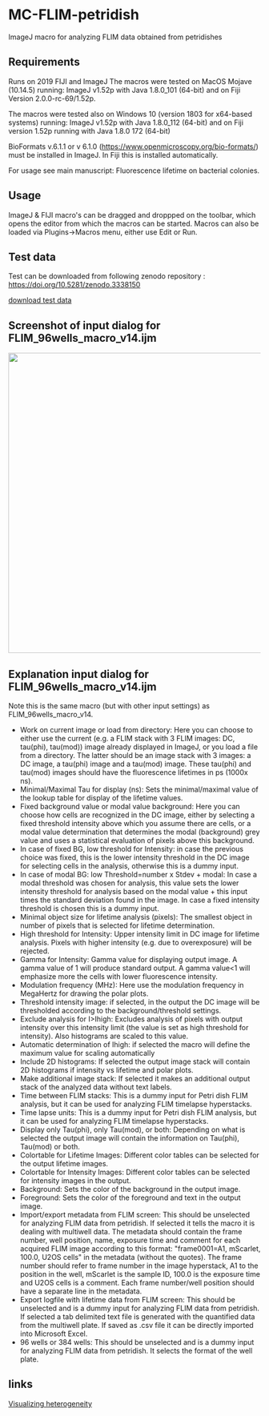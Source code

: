 # MC-FLIM-petridish
ImageJ macro for analyzing FLIM data obtained from petridishes

## Requirements
Runs on 2019 FIJI and ImageJ 
The macros were tested on MacOS Mojave (10.14.5) running:
ImageJ v1.52p with Java 1.8.0_101 (64-bit) and on Fiji Version 2.0.0-rc-69/1.52p.

The macros were tested also on Windows 10 (version 1803 for x64-based systems) running:
ImageJ v1.52p with Java 1.8.0_112 (64-bit) and on Fiji version 1.52p running with Java 1.8.0 172 (64-bit)

BioFormats v.6.1.1 or v 6.1.0 (https://www.openmicroscopy.org/bio-formats/) must be installed in ImageJ. In Fiji this is installed automatically.

For usage see main manuscript: Fluorescence lifetime on bacterial colonies.

## Usage
ImageJ & FIJI macro's can be dragged and droppped on the toolbar, which opens the editor from which the macros can be started.
Macros can also be loaded via Plugins->Macros menu, either use Edit or Run.

## Test data
Test can be downloaded from following zenodo repository : https://doi.org/10.5281/zenodo.3338150

[download test data](https://zenodo.org/record/3338150/files/Testdata_SupSoftw_1_FLIM_petridish.zip?download=1)

## Screenshot of input dialog for FLIM_96wells_macro_v14.ijm
<img src="https://github.com/molcyto/MC-FLIM-Petri-dish/blob/master/Screenshot%20Lifetimes14_for_petridish.png" width="600">

## Explanation input dialog for FLIM_96wells_macro_v14.ijm
Note this is the same macro (but with other input settings) as FLIM_96wells_macro_v14.
- Work on current image or load from directory: Here you can choose to either use the current (e.g. a FLIM stack with 3 FLIM images: DC, tau(phi), tau(mod)) image already displayed in ImageJ, or you load a file from a directory. The latter should be an image stack with 3 images: a DC image, a tau(phi) image and a tau(mod) image. These tau(phi) and tau(mod) images should have the fluorescence lifetimes in ps (1000x ns).
- Minimal/Maximal Tau for display (ns): Sets the minimal/maximal value of the lookup table for display of the lifetime values.
- Fixed background value or modal value background: Here you can choose how cells are recognized in the DC image, either by selecting a fixed threshold intensity above which you assume there are cells, or a modal value determination that determines the modal (background) grey value and uses a statistical evaluation of pixels above this background.
- In case of fixed BG, low threshold for Intensity: in case the previous choice was fixed, this is the lower intensity threshold in the DC image for selecting cells in the analysis, otherwise this is a dummy input.
- In case of modal BG: low Threshold=number x Stdev + modal: In case a modal threshold was chosen for analysis, this value sets the lower intensity threshold for analysis based on the modal value + this input times the standard deviation found in the image. In case a fixed intensity threshold is chosen this is a dummy input.
- Minimal object size for lifetime analysis (pixels): The smallest object in number of pixels that is selected for lifetime determination.
- High threshold for Intensity: Upper intensity limit in DC image for lifetime analysis. Pixels with higher intensity (e.g. due to overexposure) will be rejected.
- Gamma for Intensity: Gamma value for displaying output image. A gamma value of 1 will produce standard output. A gamma value<1 will emphasize more the cells with lower fluorescence intensity.
- Modulation frequency (MHz): Here use the modulation frequency in MegaHertz for drawing the polar plots.
- Threshold intensity image: if selected, in the output the DC image will be thresholded according to the background/threshold settings.
- Exclude analysis for I>Ihigh: Excludes analysis of pixels with output intensity over this intensity limit (the value is set as high threshold for intensity). Also histograms are scaled to this value.
- Automatic determination of Ihigh: if selected the macro will define the maximum value for scaling automatically
- Include 2D histograms: If selected the output image stack will contain 2D histograms if intensity vs lifetime and polar plots.
- Make additional image stack: If selected it makes an additional output stack of the analyzed data without text labels.
- Time between FLIM stacks: This is a dummy input for Petri dish FLIM analysis, but it can be used for analyzing FLIM timelapse hyperstacks.
- Time lapse units: This is a dummy input for Petri dish FLIM analysis, but it can be used for analyzing FLIM timelapse hyperstacks.
- Display only Tau(phi), only Tau(mod), or both: Depending on what is selected the output image will contain the information on Tau(phi), Tau(mod) or both.
- Colortable for Lifetime Images: Different color tables can be selected for the output lifetime images. 
- Colortable for Intensity Images: Different color tables can be selected for intensity images in the output. 
- Background: Sets the color of the background in the output image.
- Foreground: Sets the color of the foreground and text in the output image. 
- Import/export metadata from FLIM screen: This should be unselected for analyzing FLIM data from petridish. If selected it tells the macro it is dealing with multiwell data. The metadata should contain the frame number, well position, name, exposure time and comment for each acquired FLIM image according to this format: "frame0001=A1, mScarlet, 100.0, U2OS cells" in the metadata (without the quotes). The frame number should refer to frame number in the image hyperstack, A1 to the position in the well, mScarlet is the sample ID, 100.0 is the exposure time and U2OS cells is a comment. Each frame number/well position should have a separate line in the metadata.
- Export logfile with lifetime data from FLIM screen: This should be unselected and is a dummy input for analyzing FLIM data from petridish. If selected a tab delimited text file is generated with the quantified data from the multiwell plate. If saved as .csv file it can be directly imported into Microsoft Excel.
- 96 wells or 384 wells: This should be unselected and is a dummy input for analyzing FLIM data from petridish. It selects the format of the well plate.


## links
[Visualizing heterogeneity](http://thenode.biologists.com/visualizing-heterogeneity-of-imaging-data/research/)
